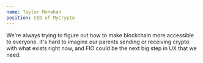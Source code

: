 ```yaml
---
name: Taylor Monahan
position: CEO of MyCrypto
---
```


We're always trying to figure out how to make blockchain more accessible to everyone.
                            It's hard to imagine our parents sending or receiving crypto with what exists right
                            now, and FIO could be the next big step in UX that we need.